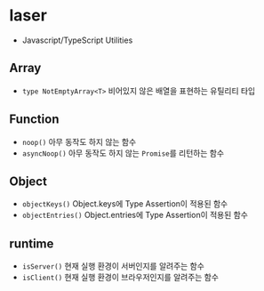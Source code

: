 # laser

- Javascript/TypeScript Utilities

## Array

- `type NotEmptyArray<T>` 비어있지 않은 배열을 표현하는 유틸리티 타입

## Function

- `noop()` 아무 동작도 하지 않는 함수
- `asyncNoop()` 아무 동작도 하지 않는 `Promise`를 리턴하는 함수

## Object

- `objectKeys()` Object.keys에 Type Assertion이 적용된 함수
- `objectEntries()` Object.entries에 Type Assertion이 적용된 함수

## runtime

- `isServer()` 현재 실행 환경이 서버인지를 알려주는 함수
- `isClient()` 현재 실행 환경이 브라우저인지를 알려주는 함수
